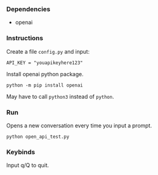 ### Dependencies
- openai

### Instructions

Create a file `config.py` and input:
```
API_KEY = "youapikeyhere123"
```

Install openai python package.
```
python -m pip install openai
```
May have to call `python3` instead of `python`.



### Run
Opens a new conversation every time you input a prompt.
```
python open_api_test.py
```

### Keybinds
Input q/Q to quit.


